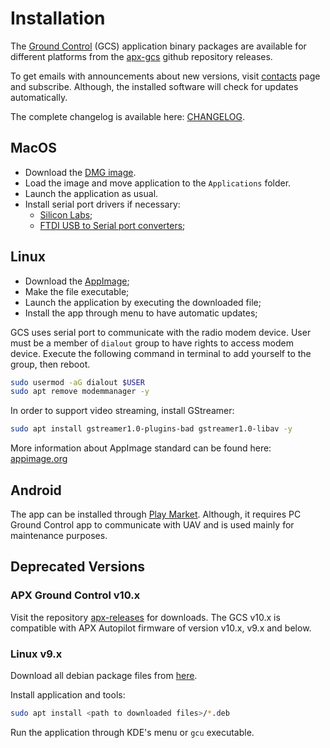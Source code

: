 ---
---

# Installation

The [Ground Control](index) (GCS) application binary packages are available for different platforms from the [apx-gcs](https://github.com/uavos/apx-gcs) github repository releases.

To get emails with announcements about new versions, visit [contacts](/contacts) page and subscribe. Although, the installed software will check for updates automatically.

The complete changelog is available here: [CHANGELOG](https://uavos.github.io/apx-gcs/CHANGELOG.html).

## MacOS

* Download the [DMG image](https://github.com/uavos/apx-gcs/releases/latest).
* Load the image and move application to the `Applications` folder.
* Launch the application as usual.
* Install serial port drivers if necessary:
  * [Silicon Labs](https://www.silabs.com/products/development-tools/software/usb-to-uart-bridge-vcp-drivers);
  * [FTDI USB to Serial port converters](https://www.ftdichip.com/Drivers/VCP.htm);

## Linux

* Download the [AppImage](https://github.com/uavos/apx-gcs/releases/latest);
* Make the file executable;
* Launch the application by executing the downloaded file;
* Install the app through menu to have automatic updates;

GCS uses serial port to communicate with the radio modem device. User must be a member of `dialout` group to have rights to access modem device. Execute the following command in terminal to add yourself to the group, then reboot.

```bash
sudo usermod -aG dialout $USER
sudo apt remove modemmanager -y
```

In order to support video streaming, install GStreamer:

```bash
sudo apt install gstreamer1.0-plugins-bad gstreamer1.0-libav -y
```

More information about AppImage standard can be found here: [appimage.org](https://appimage.org)

## Android

The app can be installed through [Play Market](https://play.google.com/store/apps/details?id=com.uavos.qgc). Although, it requires PC Ground Control app to communicate with UAV and is used mainly for maintenance purposes.

## Deprecated Versions

### APX Ground Control v10.x

Visit the repository [apx-releases](https://github.com/uavos/apx-releases/releases/latest) for downloads. The GCS v10.x is compatible with APX Autopilot firmware of version v10.x, v9.x and below.

### Linux v9.x

Download all debian package files from [here](https://drive.google.com/drive/folders/1V_2b9UXeTBPWj0aAzdIPjoFLYsnMdqbV).

Install application and tools:

```bash
sudo apt install <path to downloaded files>/*.deb
```

Run the application through KDE's menu or `gcu` executable.
